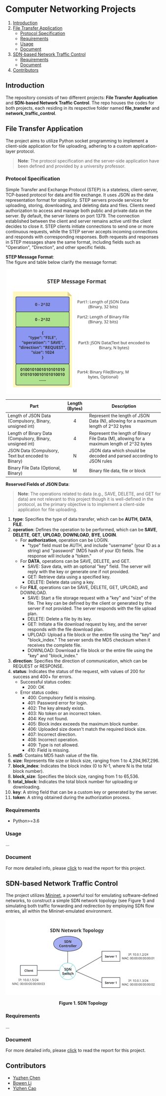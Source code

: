 # Computer Networking Projects

1. [Introduction](#introduction)
2. [File Transfer Application](#file-transfer-application)
    - [Protocol Specification](#protocol-specification)
    - [Requirements](#requirements)
    - [Usage](#usage)
    - [Document](#document)
4. [SDN-based Network Traffic Control](#sdn-based-network-traffic-control)
    - [Requirements](#requirements)
    - [Document](#document)
5. [Contributors](#contributors)

## Introduction

The repository consists of two different projects: **File Transfer Application** and **SDN-based Network Traffic Control**. The repo houses the codes for both projects, each residing in its respective folder named **file_transfer** and **network_traffic_control**. 

## File Transfer Application

The project aims to utilize Python socket programming to implement a client-side application for file uploading, adhering to a custom application-layer protocol.    
> **Note**: The protocol specification and the server-side application have been defined and provided by a university professor.

### Protocol Specification

Simple Transfer and Exchange Protocol (STEP) is a stateless, client-server, TCP-based protocol for data and file exchange. It uses JSON as the data representation format for simplicity. STEP servers provide services for uploading, storing, downloading, and deleting data and files. Clients need authorization to access and manage both public and private data on the server. By default, the server listens on port 1379. The connection established between the client and server remains active until the client decides to close it. STEP clients initiate connections to send one or more continuous requests, while the STEP server accepts incoming connections and responds with corresponding responses. Both requests and responses in STEP messages share the same format, including fields such as "Operation", "Direction", and other specific fields.

**STEP Message Format**:  
The figure and table below clarify the message format:

<p align="center">
  <img src="./file_transfer/images/STEP_message_format.svg" alt="STEP Message Format" width="500" />
</p>

| Part                                                     | Length (Bytes) | Description                                                                                | 
|--------------------------------------------------------- |:--------------:|--------------------------------------------------------------------------------------------|
| Length of JSON Data (Compulsory, Binary, unsigned int)   | 4              | Represent the length of JSON Data (N), allowing for a maximum length of 2^32 bytes         | 
| Length of Binary Data (Compulsory, Binary, unsigned int) | 4              | Represent the length of Binary File Data (M), allowing for a maximum length of 2^32 bytes  |
| JSON Data (Compulsory, Text but encoded to Binary)       | N              | JSON data which should be decoded and parsed according to JSON rules                       |
| Binary File Data (Optional, Binary)                      | M              | Binary file data, file or block                                                            |


**Reserved Fields of JSON Data**:  

> **Note**: The operations related to data (e.g., SAVE, DELETE, and GET for data) are not relevant to this project though it is well-defined in the protocol, as the primary objective is to implement a client-side application for file uploading.

1. **type**: Specifies the type of data transfer, which can be **AUTH**, **DATA**, **FILE**.
2. **operation**: Defines the operation to be performed, which can be **SAVE**, **DELETE**, **GET**, **UPLOAD**, **DOWNLOAD**, **BYE**, **LOGIN**.
   - For **authorization**, operation can be LOGIN.
     - "type" field must be AUTH, and include "username" (your ID as a string) and "password" (MD5 hash of your ID) fields. The response will include a "token."
   - For **DATA**, operations can be SAVE, DELETE, and GET.
     - SAVE: Save data, with an optional "key" field. The server will reply with the key or generate one if not provided.
     - GET: Retrieve data using a specified key.
     - DELETE: Delete data using a key.
   - For **FILE**, operations can be SAVE, DELETE, GET, UPLOAD, and DOWNLOAD.
     - SAVE: Start a file storage request with a "key" and "size" of the file. The key can be defined by the client or generated by the server if not provided. The server responds with the file upload plan.
     - DELETE: Delete a file by its key.
     - GET: Initiate a file download request by key, and the server responds with the file download plan.
     - UPLOAD: Upload a file block or the entire file using the "key" and "block_index." The server sends the MD5 checksum when it receives the complete file.
     - DOWNLOAD: Download a file block or the entire file using the "key" and "block_index."
3. **direction**: Specifies the direction of communication, which can be REQUEST or RESPONSE.
4. **status**: Indicates the status of the request, with values of 200 for success and 400+ for errors.
   - Successful status codes:
     - 200: OK
   - Error status codes:
     - 400: Compulsory field is missing.
     - 401: Password error for login.
     - 402: The key already exists.
     - 403: No token or an incorrect token.
     - 404: Key not found.
     - 405: Block index exceeds the maximum block number.
     - 406: Uploaded size doesn't match the required block size.
     - 407: Incorrect direction.
     - 408: Incorrect operation.
     - 409: Type is not allowed.
     - 410: Field is missing.
5. **md5**: Contains MD5 hash value of the file.
6. **size**: Represents file size or block size, ranging from 1 to 4,294,967,296.
7. **block_index**: Indicates the block index (0 to N-1, where N is the total block number).
8. **block_size**: Specifies the block size, ranging from 1 to 65,536.
9. **total_block**: Indicates the total block number for uploading or downloading.
10. **key**: A string field that can be a custom key or generated by the server.
11. **token**: A string obtained during the authorization process.

### Requirements
- Python>=3.6

### Usage
...

### Document
For more detailed info, please [click](./file_transfer/Report/Report-PartI.pdf) to read the report for this project.

## SDN-based Network Traffic Control

The project utilizes [Mininet](https://github.com/mininet/mininet), a powerful tool for emulating software-defined networks, to construct a simple SDN network topology (see Figure 1) and simulating both traffic forwarding and redirection by employing SDN flow entries, all within the Mininet-emulated environment. 
<p align="center"><img src="./network_traffic_control/images/SDN_topo.svg" alt="SDN topo" height="250" width="635" /></p>
<p align="center"><strong>Figure 1. SDN Topology</strong></p>

### Requirements
...

### Document
For more detailed info, please [click](./network_traffic_control/Report/Report_PartII.pdf) to read the report for this project.

## Contributors

- [Yuzhen Chen](https://github.com/kdpkst)
- [Bowen Li](https://github.com/refugee123456)
- [Yizhen Cao](https://github.com/tinshien-Young)
